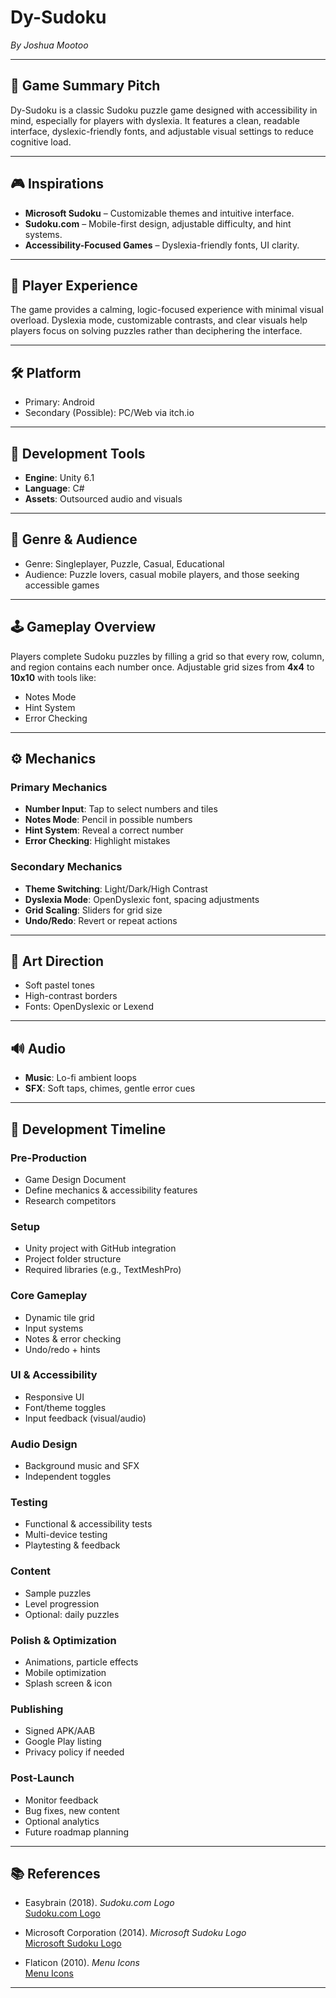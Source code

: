 # Dy-Sudoku

*By Joshua Mootoo*

---

## 🎯 Game Summary Pitch

Dy-Sudoku is a classic Sudoku puzzle game designed with accessibility in mind, especially for players with dyslexia. It features a clean, readable interface, dyslexic-friendly fonts, and adjustable visual settings to reduce cognitive load.

---

## 🎮 Inspirations

- **Microsoft Sudoku** – Customizable themes and intuitive interface.  
- **Sudoku.com** – Mobile-first design, adjustable difficulty, and hint systems.  
- **Accessibility-Focused Games** – Dyslexia-friendly fonts, UI clarity.

---

## 👥 Player Experience

The game provides a calming, logic-focused experience with minimal visual overload. Dyslexia mode, customizable contrasts, and clear visuals help players focus on solving puzzles rather than deciphering the interface.

---

## 🛠 Platform

- Primary: Android  
- Secondary (Possible): PC/Web via itch.io  

---

## 🧰 Development Tools

- **Engine**: Unity 6.1  
- **Language**: C#  
- **Assets**: Outsourced audio and visuals  

---

## 🧩 Genre & Audience

- Genre: Singleplayer, Puzzle, Casual, Educational  
- Audience: Puzzle lovers, casual mobile players, and those seeking accessible games  

---

## 🕹 Gameplay Overview

Players complete Sudoku puzzles by filling a grid so that every row, column, and region contains each number once. Adjustable grid sizes from **4x4** to **10x10** with tools like:

- Notes Mode  
- Hint System  
- Error Checking  

---

## ⚙️ Mechanics

### Primary Mechanics
- **Number Input**: Tap to select numbers and tiles  
- **Notes Mode**: Pencil in possible numbers  
- **Hint System**: Reveal a correct number  
- **Error Checking**: Highlight mistakes  

### Secondary Mechanics
- **Theme Switching**: Light/Dark/High Contrast  
- **Dyslexia Mode**: OpenDyslexic font, spacing adjustments  
- **Grid Scaling**: Sliders for grid size  
- **Undo/Redo**: Revert or repeat actions  

---

## 🎨 Art Direction

- Soft pastel tones  
- High-contrast borders  
- Fonts: OpenDyslexic or Lexend  

---

## 🔊 Audio

- **Music**: Lo-fi ambient loops  
- **SFX**: Soft taps, chimes, gentle error cues  

---

## 📆 Development Timeline

### Pre-Production
- Game Design Document  
- Define mechanics & accessibility features  
- Research competitors  

### Setup
- Unity project with GitHub integration  
- Project folder structure  
- Required libraries (e.g., TextMeshPro)

### Core Gameplay
- Dynamic tile grid  
- Input systems  
- Notes & error checking  
- Undo/redo + hints  

### UI & Accessibility
- Responsive UI  
- Font/theme toggles  
- Input feedback (visual/audio)  

### Audio Design
- Background music and SFX  
- Independent toggles  

### Testing
- Functional & accessibility tests  
- Multi-device testing  
- Playtesting & feedback  

### Content
- Sample puzzles  
- Level progression  
- Optional: daily puzzles  

### Polish & Optimization
- Animations, particle effects  
- Mobile optimization  
- Splash screen & icon  

### Publishing
- Signed APK/AAB  
- Google Play listing  
- Privacy policy if needed  

### Post-Launch
- Monitor feedback  
- Bug fixes, new content  
- Optional analytics  
- Future roadmap planning  

---

## 📚 References

- Easybrain (2018). *Sudoku.com Logo*  
  [Sudoku.com Logo](https://play-lh.googleusercontent.com/DXTADSCjRBr0kOgfOt927vTqcxb5O4jcLQRUKVFTe5WblKMcB1spJ0W_A8VEf6v3Zb0)

- Microsoft Corporation (2014). *Microsoft Sudoku Logo*  
  [Microsoft Sudoku Logo](https://play-lh.googleusercontent.com/geYqUNjozTsBOjcqGY7usNzA1_CmHHJRrFxxbssrsZxzPfcHft4wQMl9GV9iakacvbM)

- Flaticon (2010). *Menu Icons*  
  [Menu Icons](https://www.flaticon.com/icon-fonts-most-downloaded)

---
